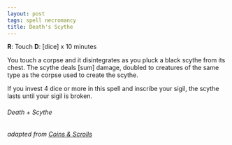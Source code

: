 ```yaml
---
layout: post
tags: spell necromancy
title: Death's Scythe
---
```

**R**: Touch 	**D**: [dice] x 10 minutes

You touch a corpse and it disintegrates as you pluck a black scythe from its chest. The scythe deals [sum] damage, doubled to creatures of the same type as the corpse used to create the scythe.

If you invest 4 dice or more in this spell and inscribe your sigil, the scythe lasts until your sigil is broken.

###### Death + Scythe
###### adapted from [Coins & Scrolls](https://coinsandscrolls.blogspot.com/2017/11/osr-necromancers.html)
